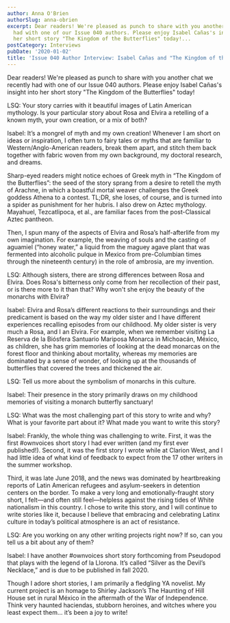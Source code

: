 ```yaml
---
author: Anna O'Brien
authorSlug: anna-obrien
excerpt: Dear readers! We're pleased as punch to share with you another chat we recently
  had with one of our Issue 040 authors. Please enjoy Isabel Cañas's insight into
  her short story "The Kingdom of the Butterflies" today!...
postCategory: Interviews
pubDate: '2020-01-02'
title: 'Issue 040 Author Interview: Isabel Cañas and "The Kingdom of the Butterflies"'
---
```

Dear readers! We're pleased as punch to share with you another chat we recently had with one of our Issue 040 authors. Please enjoy Isabel Cañas's insight into her short story "The Kingdom of the Butterflies" today!

LSQ: Your story carries with it beautiful images of Latin American mythology. Is your particular story about Rosa and Elvira a retelling of a known myth, your own creation, or a mix of both?

Isabel: It’s a mongrel of myth and my own creation! Whenever I am short on ideas or inspiration, I often turn to fairy tales or myths that are familiar to Western/Anglo-American readers, break them apart, and stitch them back together with fabric woven from my own background, my doctoral research, and dreams.

Sharp-eyed readers might notice echoes of Greek myth in “The Kingdom of the Butterflies”: the seed of the story sprang from a desire to retell the myth of Arachne, in which a boastful mortal weaver challenges the Greek goddess Athena to a contest. TL;DR, she loses, of course, and is turned into a spider as punishment for her hubris. I also drew on Aztec mythology. Mayahuel, Tezcatlipoca, et al., are familiar faces from the post-Classical Aztec pantheon.

Then, I spun many of the aspects of Elvira and Rosa’s half-afterlife from my own imagination. For example, the weaving of souls and the casting of aguamiel (“honey water,” a liquid from the maguey agave plant that was fermented into alcoholic pulque in Mexico from pre-Columbian times through the nineteenth century) in the role of ambrosia, are my invention.

LSQ: Although sisters, there are strong differences between Rosa and Elvira. Does Rosa's bitterness only come from her recollection of their past, or is there more to it than that? Why won't she enjoy the beauty of the monarchs with Elvira?

Isabel: Elvira and Rosa’s different reactions to their surroundings and their predicament is based on the way my older sister and I have different experiences recalling episodes from our childhood. My older sister is very much a Rosa, and I an Elvira. For example, when we remember visiting La Reserva de la Biósfera Santuario Mariposa Monarca in Michoacán, México, as children, she has grim memories of looking at the dead monarcas on the forest floor and thinking about mortality, whereas my memories are dominated by a sense of wonder, of looking up at the thousands of butterflies that covered the trees and thickened the air.

LSQ: Tell us more about the symbolism of monarchs in this culture.

Isabel: Their presence in the story primarily draws on my childhood memories of visiting a monarch butterfly sanctuary!

LSQ: What was the most challenging part of this story to write and why? What is your favorite part about it? What made you want to write this story?

Isabel: Frankly, the whole thing was challenging to write. First, it was the first #ownvoices short story I had ever written (and my first ever published!). Second, it was the first story I wrote while at Clarion West, and I had little idea of what kind of feedback to expect from the 17 other writers in the summer workshop.

Third, it was late June 2018, and the news was dominated by heartbreaking reports of Latin American refugees and asylum-seekers in detention centers on the border. To make a very long and emotionally-fraught story short, I felt—and often still feel—helpless against the rising tides of White nationalism in this country. I chose to write this story, and I will continue to write stories like it, because I believe that embracing and celebrating Latinx culture in today’s political atmosphere is an act of resistance.

LSQ: Are you working on any other writing projects right now? If so, can you tell us a bit about any of them?

Isabel: I have another #ownvoices short story forthcoming from Pseudopod that plays with the legend of la Llorona. It’s called “Silver as the Devil’s Necklace,” and is due to be published in fall 2020.

Though I adore short stories, I am primarily a fledgling YA novelist. My current project is an homage to Shirley Jackson’s The Haunting of Hill House set in rural México in the aftermath of the War of Independence. Think very haunted haciendas, stubborn heroines, and witches where you least expect them… it’s been a joy to write!